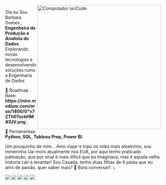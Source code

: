 <img src="https://raw.githubusercontent.com/MicaelliMedeiros/micaellimedeiros/master/image/computer-illustration.png" min-width="400px" max-width="400px" width="400px" align="right" alt="Computador iuriCode">

<p align="left"> 
  Ola eu Sou Barbara Gomes ,  <strong> Engenheira de Produção e Analista de Dados</strong>.<br>
  Explorando novas tecnologias e desenvolvendo soluções rumo a Engenharia de Dados
</p>

<p align="left">
  📝 Roadmap Base: <strong> https://miro.medium.com/max/1400/0*v7ZTh07scbHMA1UV.png .</strong>
</p>

<p align="left">
  💼 Ferramentas: <strong> Python, SQL, Tableau Prep, Power BI.</strong>
</p>

<p align="left">
Um pouquinho de mim...
Amo viajar e topo os roles mais aleatorios, sou mineirinha Uai moro atualmente nos EUA, por aqui tenho praticado patinação, que por sinal é mais dificil que eu imaginava, mas é aquela velha historia cair e levantar!  Sou Casada, tenho duas filhas de 4 patas que eu amo de paixão. quer saber mais? 💌 Bora conversar!: ⤵️
</p>

<p align="left">
  <a href="#" alt="Gmail">
  <img src="https://img.shields.io/badge/-Gmail-FF0000?style=flat-square&labelColor=FF0000&logo=gmail&logoColor=white&link=LINK-DO-SEU-EMAIL" /></a>

  <a href="#" alt="Linkedin">
  <img src="https://img.shields.io/badge/-Linkedin-0e76a8?style=flat-square&logo=Linkedin&logoColor=white&link=LINK-DO-SEU-LINKEDIN" /></a>

  <a href="#" alt="WhatsApp">
  <img src="https://img.shields.io/badge/-WhatsApp-25d366?style=flat-square&labelColor=25d366&logo=whatsapp&logoColor=white&link=API-DO-SEU-WHATSAPP"/></a>

  <a href="#" alt="Facebook">
  <img src="https://img.shields.io/badge/-Facebook-3b5998?style=flat-square&labelColor=3b5998&logo=facebook&logoColor=white&link=LINK-DO-SEU-FACEBOOK"/></a>

  <a href="#" alt="Instagram">
  <img src="https://img.shields.io/badge/-Instagram-DF0174?style=flat-square&labelColor=DF0174&logo=instagram&logoColor=white&link=LINK-DO-SEU-INSTAGRAM"/></a>
</p>  
